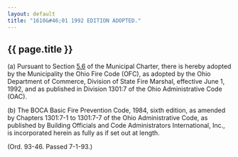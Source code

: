 ```yaml
---
layout: default 
title: "1610&#46;01 1992 EDITION ADOPTED."
---
```


{{ page.title }}
----------------

​(a) Pursuant to Section [5.6](139a0d3d.html) of the Municipal Charter,
there is hereby adopted by the Municipality the Ohio Fire Code (OFC), as
adopted by the Ohio Department of Commerce, Division of State Fire
Marshal, effective June 1, 1992, and as published in Division 1301:7 of
the Ohio Administrative Code (OAC).

​(b) The BOCA Basic Fire Prevention Code, 1984, sixth edition, as
amended by Chapters 1301:7-1 to 1301:7-7 of the Ohio Administrative
Code, as published by Building Officials and Code Administrators
International, Inc., is incorporated herein as fully as if set out at
length.

(Ord. 93-46. Passed 7-1-93.)
